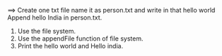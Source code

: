 
==> Create one txt file name it as person.txt and write in that hello world Append hello India in person.txt.

1. Use the file system.
2. Use the appendFile function of file system.
3. Print the hello world and Hello india. 
